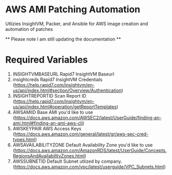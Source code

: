 # AWS AMI Patching Automation 

Utlizies InsightVM, Packer, and Ansible for AWS image creation and automation of patches

** Please note I am still updating the documentation ** 

# Required Variables

1. INSIGHTVMBASEURL
   Rapid7 InsightVM Baseurl 
2. insightcreds 
   Rapid7 InsightVM Credentials (https://help.rapid7.com/insightvm/en-us/api/index.html#section/Overview/Authentication)
3. INSIGHTREPORTID 
   Scan Report ID (https://help.rapid7.com/insightvm/en-us/api/index.html#operation/getReportTemplates)
4. AWSAMIID 
   Base AMI you'd like to use (https://docs.aws.amazon.com/AWSEC2/latest/UserGuide/finding-an-ami.html#finding-an-ami-aws-cli)
5. AWSKEYPAIR 
   AWS Access Keys (https://docs.aws.amazon.com/general/latest/gr/aws-sec-cred-types.html)
6. AWSAVAILABILITYZONE 
   Default Availability Zone you'd like to use (https://docs.aws.amazon.com/AmazonRDS/latest/UserGuide/Concepts.RegionsAndAvailabilityZones.html)
7. AWSSUBNETID 
   Default Subnet utlized by company. (https://docs.aws.amazon.com/vpc/latest/userguide/VPC_Subnets.html)
